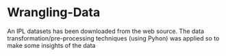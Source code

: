 # Wrangling-Data
An IPL datasets has been downloaded from the web source. The data transformation/pre-processing techniques (using Pyhon) was applied so to make some insights of the data
